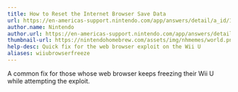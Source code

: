 ```yaml
---
title: How to Reset the Internet Browser Save Data
url: https://en-americas-support.nintendo.com/app/answers/detail/a_id/1507/~/how-to-delete-the-internet-browser-history
author.name: Nintendo
author.url: https://en-americas-support.nintendo.com/app/answers/detail/a_id/1507/~/how-to-delete-the-internet-browser-history
thumbnail-url: https://nintendohomebrew.com/assets/img/nhmemes/world.png
help-desc: Quick fix for the web browser exploit on the Wii U
aliases: wiiubrowserfreeze
---
```


A common fix for those whose web browser keeps freezing their Wii U while attempting the exploit.
